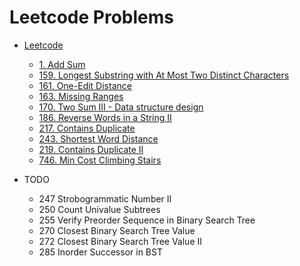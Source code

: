 # Leetcode Problems

* [Leetcode](leetcode/README.md)
    * [1. Add Sum](1-two-sum.md)
    * [159. Longest Substring with At Most Two Distinct Characters](159-Longest-Substring-with-At-Most-Two-Distinct-Characters.md)
    * [161. One-Edit Distance](161-One-Edit-Distance.md)
    * [163. Missing Ranges](163-Missing-Ranges.md)
    * [170. Two Sum III - Data structure design](170-Two-Sum-III.md)
    * [186. Reverse Words in a String II](186-Reverse-Words-in-a-String-II.md)
    * [217. Contains Duplicate](217-contains-duplicate.md)
    * [243. Shortest Word Distance](243-Shortest-Word-Distance.md)
    * [219. Contains Duplicate II](219-contains-duplicate-ii.md)
    * [746. Min Cost Climbing Stairs](746-min-cost-stairs.md)


* TODO
    * 247 Strobogrammatic Number II  
    * 250 Count Univalue Subtrees 
    * 255 Verify Preorder Sequence in Binary Search Tree
    * 270 Closest Binary Search Tree Value
    * 272 Closest Binary Search Tree Value II
    * 285 Inorder Successor in BST  
